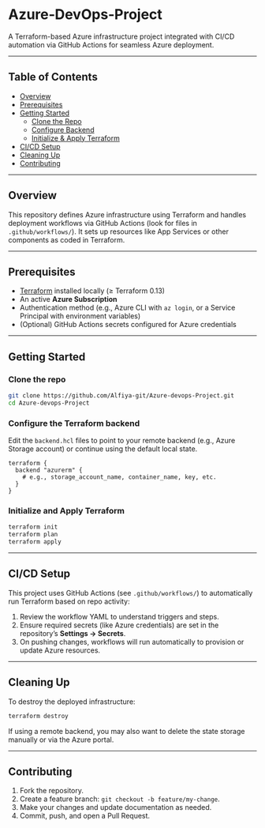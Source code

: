 # Azure‑DevOps‑Project

A Terraform-based Azure infrastructure project integrated with CI/CD automation via GitHub Actions for seamless Azure deployment.

---

##  Table of Contents

- [Overview](#overview)
- [Prerequisites](#prerequisites)
- [Getting Started](#getting-started)
  - [Clone the Repo](#clone-the-repo)
  - [Configure Backend](#configure-backend)
  - [Initialize & Apply Terraform](#initialize--apply-terraform)
- [CI/CD Setup](#cicd-setup)
- [Cleaning Up](#cleaning-up)
- [Contributing](#contributing)

---

## Overview

This repository defines Azure infrastructure using Terraform and handles deployment workflows via GitHub Actions (look for files in `.github/workflows/`). It sets up resources like App Services or other components as coded in Terraform.

---

## Prerequisites

- [Terraform](https://www.terraform.io/) installed locally (≥ Terraform 0.13)
- An active **Azure Subscription**
- Authentication method (e.g., Azure CLI with `az login`, or a Service Principal with environment variables)
- (Optional) GitHub Actions secrets configured for Azure credentials

---

## Getting Started

### Clone the repo

```bash
git clone https://github.com/Alfiya-git/Azure-devops-Project.git
cd Azure-devops-Project
````

### Configure the Terraform backend

Edit the `backend.hcl` files to point to your remote backend (e.g., Azure Storage account) or continue using the default local state.

```hcl
terraform {
  backend "azurerm" {
    # e.g., storage_account_name, container_name, key, etc.
  }
}
```

### Initialize and Apply Terraform

```bash
terraform init
terraform plan
terraform apply
```

---

## CI/CD Setup

This project uses GitHub Actions (see `.github/workflows/`) to automatically run Terraform based on repo activity:

1. Review the workflow YAML to understand triggers and steps.
2. Ensure required secrets (like Azure credentials) are set in the repository’s **Settings → Secrets**.
3. On pushing changes, workflows will run automatically to provision or update Azure resources.

---

## Cleaning Up

To destroy the deployed infrastructure:

```bash
terraform destroy
```

If using a remote backend, you may also want to delete the state storage manually or via the Azure portal.

---

## Contributing

1. Fork the repository.
2. Create a feature branch: `git checkout -b feature/my-change`.
3. Make your changes and update documentation as needed.
4. Commit, push, and open a Pull Request.
